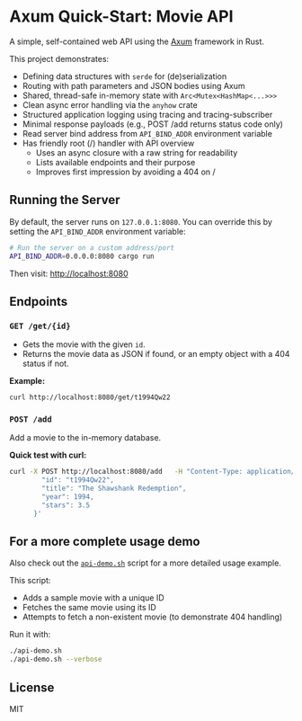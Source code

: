 # Axum Quick-Start: Movie API

A simple, self-contained web API using the [Axum](https://crates.io/crates/axum) framework in Rust.

This project demonstrates:

- Defining data structures with `serde` for (de)serialization
- Routing with path parameters and JSON bodies using Axum
- Shared, thread-safe in-memory state with `Arc<Mutex<HashMap<...>>>`
- Clean async error handling via the `anyhow` crate
- Structured application logging using tracing and tracing-subscriber
- Minimal response payloads (e.g., POST /add returns status code only)
- Read server bind address from `API_BIND_ADDR` environment variable
- Has friendly root (/) handler with API overview
  - Uses an async closure with a raw string for readability
  - Lists available endpoints and their purpose
  - Improves first impression by avoiding a 404 on /

## Running the Server

By default, the server runs on `127.0.0.1:8080`. You can override this
by setting the `API_BIND_ADDR` environment variable:

```bash
# Run the server on a custom address/port
API_BIND_ADDR=0.0.0.0:8080 cargo run
```

Then visit: [http://localhost:8080](http://localhost:8080)

## Endpoints

### `GET /get/{id}`

- Gets the movie with the given `id`.
- Returns the movie data as JSON if found, or an empty object with a 404 status if not.

**Example:**
```bash
curl http://localhost:8080/get/t1994Qw22
```

### `POST /add`

Add a movie to the in-memory database.

**Quick test with curl:**
```bash
curl -X POST http://localhost:8080/add   -H "Content-Type: application/json"   -d '{
        "id": "t1994Qw22",
        "title": "The Shawshank Redemption",
        "year": 1994,
        "stars": 3.5
      }'
```

## For a more complete usage demo

Also check out the [`api-demo.sh`](./api-demo.sh) script for a more detailed usage example.

This script:

- Adds a sample movie with a unique ID
- Fetches the same movie using its ID
- Attempts to fetch a non-existent movie (to demonstrate 404 handling)

Run it with:

```bash
./api-demo.sh
./api-demo.sh --verbose
```

## License

MIT
